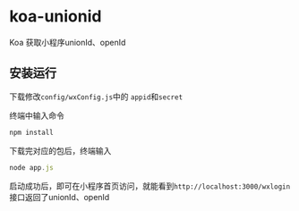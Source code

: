 # koa-unionid
Koa 获取小程序unionId、openId


## 安装运行
下载修改`config/wxConfig.js`中的 `appid`和`secret`

终端中输入命令
```js
npm install
```
下载完对应的包后，终端输入
```js
node app.js
```

启动成功后，即可在小程序首页访问，就能看到`http://localhost:3000/wxlogin`接口返回了unionId、openId
